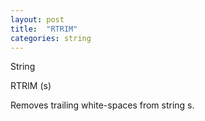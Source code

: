 ```yaml
---
layout: post
title:  "RTRIM"
categories: string
---
```

String

RTRIM (s)

Removes trailing white-spaces from string s.

